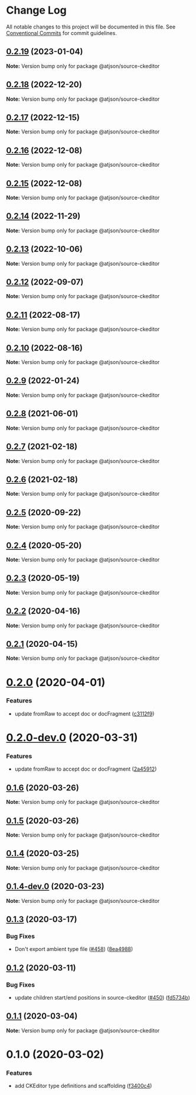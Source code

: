 # Change Log

All notable changes to this project will be documented in this file.
See [Conventional Commits](https://conventionalcommits.org) for commit guidelines.

## [0.2.19](https://github.com/CondeNast/atjson/compare/@atjson/source-ckeditor@0.2.18...@atjson/source-ckeditor@0.2.19) (2023-01-04)

**Note:** Version bump only for package @atjson/source-ckeditor

## [0.2.18](https://github.com/CondeNast/atjson/compare/@atjson/source-ckeditor@0.2.17...@atjson/source-ckeditor@0.2.18) (2022-12-20)

**Note:** Version bump only for package @atjson/source-ckeditor

## [0.2.17](https://github.com/CondeNast/atjson/compare/@atjson/source-ckeditor@0.2.16...@atjson/source-ckeditor@0.2.17) (2022-12-15)

**Note:** Version bump only for package @atjson/source-ckeditor

## [0.2.16](https://github.com/CondeNast/atjson/compare/@atjson/source-ckeditor@0.2.15...@atjson/source-ckeditor@0.2.16) (2022-12-08)

**Note:** Version bump only for package @atjson/source-ckeditor

## [0.2.15](https://github.com/CondeNast/atjson/compare/@atjson/source-ckeditor@0.2.14...@atjson/source-ckeditor@0.2.15) (2022-12-08)

**Note:** Version bump only for package @atjson/source-ckeditor

## [0.2.14](https://github.com/CondeNast/atjson/compare/@atjson/source-ckeditor@0.2.13...@atjson/source-ckeditor@0.2.14) (2022-11-29)

**Note:** Version bump only for package @atjson/source-ckeditor

## [0.2.13](https://github.com/CondeNast/atjson/compare/@atjson/source-ckeditor@0.2.12...@atjson/source-ckeditor@0.2.13) (2022-10-06)

**Note:** Version bump only for package @atjson/source-ckeditor

## [0.2.12](https://github.com/CondeNast/atjson/compare/@atjson/source-ckeditor@0.2.11...@atjson/source-ckeditor@0.2.12) (2022-09-07)

**Note:** Version bump only for package @atjson/source-ckeditor

## [0.2.11](https://github.com/CondeNast/atjson/compare/@atjson/source-ckeditor@0.2.10...@atjson/source-ckeditor@0.2.11) (2022-08-17)

**Note:** Version bump only for package @atjson/source-ckeditor

## [0.2.10](https://github.com/CondeNast/atjson/compare/@atjson/source-ckeditor@0.2.9...@atjson/source-ckeditor@0.2.10) (2022-08-16)

**Note:** Version bump only for package @atjson/source-ckeditor

## [0.2.9](https://github.com/CondeNast/atjson/compare/@atjson/source-ckeditor@0.2.8...@atjson/source-ckeditor@0.2.9) (2022-01-24)

**Note:** Version bump only for package @atjson/source-ckeditor

## [0.2.8](https://github.com/CondeNast/atjson/compare/@atjson/source-ckeditor@0.2.7...@atjson/source-ckeditor@0.2.8) (2021-06-01)

**Note:** Version bump only for package @atjson/source-ckeditor

## [0.2.7](https://github.com/CondeNast/atjson/compare/@atjson/source-ckeditor@0.2.6...@atjson/source-ckeditor@0.2.7) (2021-02-18)

**Note:** Version bump only for package @atjson/source-ckeditor

## [0.2.6](https://github.com/CondeNast/atjson/compare/@atjson/source-ckeditor@0.2.5...@atjson/source-ckeditor@0.2.6) (2021-02-18)

**Note:** Version bump only for package @atjson/source-ckeditor

## [0.2.5](https://github.com/CondeNast/atjson/compare/@atjson/source-ckeditor@0.2.4...@atjson/source-ckeditor@0.2.5) (2020-09-22)

**Note:** Version bump only for package @atjson/source-ckeditor

## [0.2.4](https://github.com/CondeNast/atjson/compare/@atjson/source-ckeditor@0.2.3...@atjson/source-ckeditor@0.2.4) (2020-05-20)

**Note:** Version bump only for package @atjson/source-ckeditor

## [0.2.3](https://github.com/CondeNast/atjson/compare/@atjson/source-ckeditor@0.2.2...@atjson/source-ckeditor@0.2.3) (2020-05-19)

**Note:** Version bump only for package @atjson/source-ckeditor

## [0.2.2](https://github.com/CondeNast/atjson/compare/@atjson/source-ckeditor@0.2.1...@atjson/source-ckeditor@0.2.2) (2020-04-16)

**Note:** Version bump only for package @atjson/source-ckeditor

## [0.2.1](https://github.com/CondeNast/atjson/compare/@atjson/source-ckeditor@0.2.0...@atjson/source-ckeditor@0.2.1) (2020-04-15)

**Note:** Version bump only for package @atjson/source-ckeditor

# [0.2.0](https://github.com/CondeNast/atjson/compare/@atjson/source-ckeditor@0.1.6...@atjson/source-ckeditor@0.2.0) (2020-04-01)

### Features

- update fromRaw to accept doc or docFragment ([c3112f9](https://github.com/CondeNast/atjson/commit/c3112f99671381eb3abd5e7e019ffc36b76035b3))

# [0.2.0-dev.0](https://github.com/CondeNast/atjson/compare/@atjson/source-ckeditor@0.1.6...@atjson/source-ckeditor@0.2.0-dev.0) (2020-03-31)

### Features

- update fromRaw to accept doc or docFragment ([2a45912](https://github.com/CondeNast/atjson/commit/2a45912796a2c7ec043acf6ef227337b50e3754f))

## [0.1.6](https://github.com/CondeNast/atjson/compare/@atjson/source-ckeditor@0.1.5...@atjson/source-ckeditor@0.1.6) (2020-03-26)

**Note:** Version bump only for package @atjson/source-ckeditor

## [0.1.5](https://github.com/CondeNast/atjson/compare/@atjson/source-ckeditor@0.1.4...@atjson/source-ckeditor@0.1.5) (2020-03-26)

**Note:** Version bump only for package @atjson/source-ckeditor

## [0.1.4](https://github.com/CondeNast/atjson/compare/@atjson/source-ckeditor@0.1.3...@atjson/source-ckeditor@0.1.4) (2020-03-25)

**Note:** Version bump only for package @atjson/source-ckeditor

## [0.1.4-dev.0](https://github.com/CondeNast/atjson/compare/@atjson/source-ckeditor@0.1.3...@atjson/source-ckeditor@0.1.4-dev.0) (2020-03-23)

**Note:** Version bump only for package @atjson/source-ckeditor

## [0.1.3](https://github.com/CondeNast/atjson/compare/@atjson/source-ckeditor@0.1.2...@atjson/source-ckeditor@0.1.3) (2020-03-17)

### Bug Fixes

- Don't export ambient type file ([#458](https://github.com/CondeNast/atjson/issues/458)) ([8ea4988](https://github.com/CondeNast/atjson/commit/8ea49881eedb08231fc11c552de688503915a4c8))

## [0.1.2](https://github.com/CondeNast/atjson/compare/@atjson/source-ckeditor@0.1.1...@atjson/source-ckeditor@0.1.2) (2020-03-11)

### Bug Fixes

- update children start/end positions in source-ckeditor ([#450](https://github.com/CondeNast/atjson/issues/450)) ([fd5734b](https://github.com/CondeNast/atjson/commit/fd5734bc1e44e5db417dbf67e99a81217019f742))

## [0.1.1](https://github.com/CondeNast/atjson/compare/@atjson/source-ckeditor@0.1.0...@atjson/source-ckeditor@0.1.1) (2020-03-04)

**Note:** Version bump only for package @atjson/source-ckeditor

# 0.1.0 (2020-03-02)

### Features

- add CKEditor type definitions and scaffolding ([f3400c4](https://github.com/CondeNast/atjson/commit/f3400c43cd3467a723328f8ada0306f3bdba75c0))
